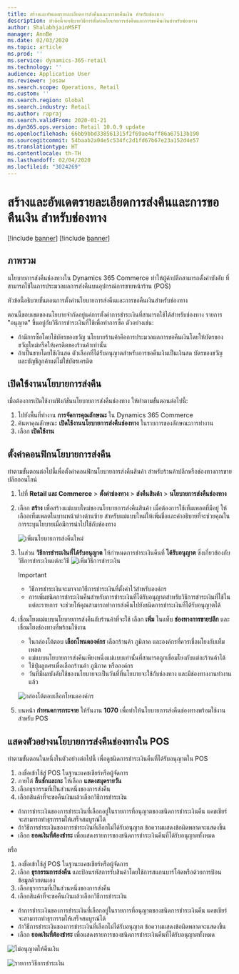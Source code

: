 ```yaml
---
title: สร้างและอัพเดตรายละเอียดการส่งคืนและการขอคืนเงิน สำหรับช่องทาง
description: หัวข้อนี้จะอธิบายวิธีการตั้งค่านโยบายการส่งคืนและการขอคืนเงินสำหรับช่องทาง
author: ShalabhjainMSFT
manager: AnnBe
ms.date: 02/03/2020
ms.topic: article
ms.prod: ''
ms.service: dynamics-365-retail
ms.technology: ''
audience: Application User
ms.reviewer: josaw
ms.search.scope: Operations, Retail
ms.custom: ''
ms.search.region: Global
ms.search.industry: Retail
ms.author: rapraj
ms.search.validFrom: 2020-01-21
ms.dyn365.ops.version: Retail 10.0.9 update
ms.openlocfilehash: 66bb9bbd338561315f2f69ae4aff86a67513b190
ms.sourcegitcommit: 54baab2a04e5c534fc2d1fd67b67e23a152d4e57
ms.translationtype: HT
ms.contentlocale: th-TH
ms.lasthandoff: 02/04/2020
ms.locfileid: "3024269"
---
```

# <a name="create-and-update-a-returns-and-refunds-policy-for-a-channel"></a>สร้างและอัพเดตรายละเอียดการส่งคืนและการขอคืนเงิน สำหรับช่องทาง

[!include [banner](includes/banner.md)]
[!include [banner](includes/preview-banner.md)]


## <a name="overview"></a>ภาพรวม

นโยบายการส่งคืนช่องทางใน Dynamics 365 Commerce ทำให้ผู้ค้าปลีกสามารถตั้งค่าบังคับ ที่สามารถใช้ในการประมวลผลการส่งคืนบนอุปกรณ์การขายหน้าร้าน (POS)  

หัวข้อนี้อธิบายขั้นตอนการตั้งค่านโยบายการส่งคืนและการขอคืนเงินสำหรับช่องทาง

ตอนนี้ขอบเขตของนโยบายจำกัดอยู่แค่การตั้งค่าการชำระเงินที่สามารถใช้ได้สำหรับช่องทาง รายการ "อนุญาต" ขึ้นอยู่กับวิธีการชำระเงินที่ใช้เพื่อทำการซื้อ ตัวอย่างเช่น:

- ถ้ามีการซื้อโดยใช้บัตรของขวัญ นโยบายร้านค้าคือการประมวลผลการขอคืนเงินโดยให้บัตรของขวัญใหม่หรือให้เครดิตของร้านค้าเท่านั้น 
- ถ้าเป็นขายโดยใช้เงินสด ตัวเลือกที่ได้รับอนุญาตสำหรับการขอคืนเงินเป็นเงินสด บัตรของขวัญ และบัญชีลูกค้าแต่ไม่ใช่บัตรเครดิต 


## <a name="enable-return-policy"></a>เปิดใช้งานนโยบายการส่งคืน

เมื่อต้องการเปิดใช้งานฟังก์ชันนโยบายการส่งคืนช่องทาง ให้ทำตามขั้นตอนต่อไปนี้:

1. ไปยังพื้นที่ทำงาน **การจัดการคุณลักษณะ** ใน Dynamics 365 Commerce
2. ค้นหาคุณลักษณะ **เปิดใช้งานนโยบายการส่งคืนช่องทาง** ในรายการของลักษณะการทำงาน
3. เลือก **เปิดใช้งาน** 

## <a name="configure-return-policy"></a>ตั้งค่าคอนฟิกนโยบายการส่งคืน

ทำตามขั้นตอนต่อไปนี้เพื่อตั้งค่าคอนฟิกนโยบายการส่งคืนสินค้า สำหรับร้านค้าปลีกหรือช่องทางการขายปลีกออนไลน์

1. ไปที่ **Retail และ Commerce** \> **ตั้งค่าช่องทาง** \> **ส่งคืนสินค้า** \> **นโยบายการส่งคืนช่องทาง**

2. เลือก **สร้าง** เพื่อสร้างแม่แบบใหม่ของนโยบายการส่งคืนสินค้า เมื่อต้องการใช้เท็มเพลตที่มีอยู่ ให้เลือกเท็มเพลตในบานหน้าต่างด้านซ้าย สำหรับแม่แบบใหม่ให้เพิ่มชื่อและคำอธิบายที่จะช่วยคุณในการระบุนโยบายเมื่อมีการนำไปใช้กับช่องทาง

   ![เพิ่มนโยบายการส่งคืนใหม่](media/Return-policy-page1.png "เพิ่มนโยบายการส่งคืนใหม่")
     
   
3. ในส่วน **วิธีการชำระเงินที่ได้รับอนุญาต** ให้กำหนดการชำระเงินคืนที่ **ได้รับอนุญาต** ซึ่งเกี่ยวข้องกับวิธีการชำระเงินแต่ละวิธี
   ![เพิ่มวิธีการชำระเงิน](media/Return-policy-page2.PNG "การตั้งค่าวิธีการชำระเงินสำหรับชนิดการชำระเงิน")
   
    > [!IMPORTANT]
    > - วิธีการชำระเงินจะมาจากวิธีการชำระเงินที่ตั้งค่าไว้สำหรับองค์กร
    > - การเพิ่มชนิดการชำระเงินคืนสำหรับการชำระเงินที่ได้รับอนุญาตสำหรับวิธีการชำระเงินที่ใช้ในแต่ละรายการ จะช่วยให้คุณสามารถทำการส่งคืนไปยังชนิดการชำระเงินที่ได้รับอนุญาตได้
    
4. เชื่อมโยงแม่แบบนโยบายการส่งคืนกับร้านค้าที่จะใช้ เลือก **เพิ่ม** ในแท็บ **ช่องทางการขายปลีก** และเชื่อมโยงช่องทางที่พร้อมใช้งาน 

    - ในกล่องโต้ตอบ **เลือกโหนดองค์กร** เลือกร้านค้า ภูมิภาค และองค์กรที่ควรเชื่อมโยงกับเท็มเพลต
    - แม่แบบนโยบายการส่งคืนเพียงหนึ่งแม่แบบเท่านั้นที่สามารถถูกเชื่อมโยงกับแต่ละร้านค้าได้
    - ใช้ปุ่มลูกศรเพื่อเลือกร้านค้า ภูมิภาค หรือองค์กร
    - วันที่มีผลบังคับใช้ของนโยบายจะเป็นวันที่ที่นโยบายจะใช้กับช่องทาง และมีช่องทางงานทำงานแล้ว 

    ![กล่องโต้ตอบเลือกโหนดองค์กร](media/Return-policy-page3.PNG "กล่องโต้ตอบเลือกโหนดองค์กร")

5. บนหน้า **กำหนดการกระจาย** ให้รันงาน **1070** เพื่อทำให้นโยบายการส่งคืนช่องทางพร้อมใช้งานสำหรับ POS

## <a name="preview-the-channel-return-policy-in-the-pos"></a>แสดงตัวอย่างนโยบายการส่งคืนช่องทางใน POS

ทำตามขั้นตอนในหนึ่งในตัวอย่างต่อไปนี้ เพื่อดูชนิดการชำระเงินคืนที่ได้รับอนุญาตใน POS

1. ลงชื่อเข้าใช้สู่ POS ในฐานะแคชเชียร์หรือผู้จัดการ
2. ภายใต้ **ลิ้นชักและกะ** ให้เลือก **แสดงสมุดรายวัน**
3. เลือกธุรกรรมที่เป็นส่วนหนึ่งของการส่งคืน 
4. เลือกสินค้าที่จะขอคืนเงินแล้วเลือกวิธีการชำระเงิน  
- ถ้าการชำระเงินของการชำระเงินที่เลือกอยู่ในรายการที่อนุญาตของชนิดการชำระเงินคืน แคชเชียร์จะสามารถทำธุรกรรมให้เสร็จสมบูรณ์ได้
- ถ้าวิธีการชำระเงินของการชำระเงินที่เลือกไม่ได้รับอนุญาต ข้อความแสดงข้อผิดพลาดจะแสดงขึ้น
- เลือก **ยอดเงินที่ต้องชำระ** เพื่อแสดงรายการของชนิดการชำระเงินคืนที่ได้รับอนุญาตทั้งหมด

หรือ

1. ลงชื่อเข้าใช้สู่ POS ในฐานะแคชเชียร์หรือผู้จัดการ
2. เลือก **ธุรกรรมการส่งคืน** และป้อนรหัสการรับสินค้าโดยใช้การสแกนบาร์โค้ดหรือด้วยการป้อนข้อมูลด้วยตนเอง 
3. เลือกธุรกรรมที่เป็นส่วนหนึ่งของการส่งคืน 
4. เลือกสินค้าที่จะขอคืนเงินแล้วเลือกวิธีการชำระเงิน  
- ถ้าการชำระเงินของการชำระเงินที่เลือกอยู่ในรายการที่อนุญาตของชนิดการชำระเงินคืน แคชเชียร์จะสามารถทำธุรกรรมให้เสร็จสมบูรณ์ได้
- ถ้าวิธีการชำระเงินของการชำระเงินที่เลือกไม่ได้รับอนุญาต ข้อความแสดงข้อผิดพลาดจะแสดงขึ้น
- เลือก **ยอดเงินที่ต้องชำระ** เพื่อแสดงรายการของชนิดการชำระเงินคืนที่ได้รับอนุญาตทั้งหมด

![ไม่อนุญาตให้คืนเงิน](media/Return-policy-page6.png "ประเภทการคืนเงินไม่ได้รับอนุญาต")



![รายการวิธีการชำระเงิน](media/Return-policy-page5.PNG "ประเภทการคืนเงินได้รับอนุญาต")
